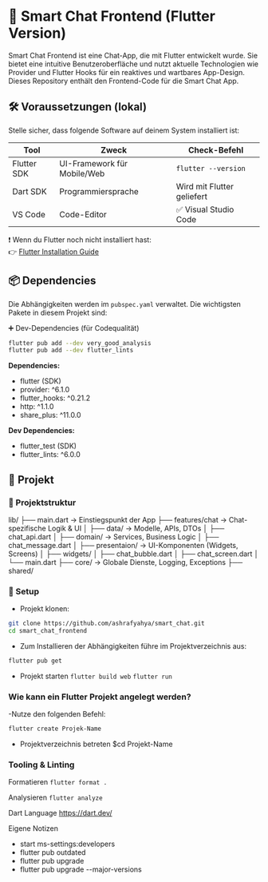# 🧠 Smart Chat Frontend (Flutter Version)

Smart Chat Frontend ist eine Chat-App, die mit Flutter entwickelt wurde. Sie bietet eine intuitive Benutzeroberfläche und nutzt aktuelle Technologien wie Provider und Flutter Hooks für ein reaktives und wartbares App-Design. Dieses Repository enthält den Frontend-Code für die Smart Chat App.

## 🛠️ Voraussetzungen (lokal)

Stelle sicher, dass folgende Software auf deinem System installiert ist:

| Tool             | Zweck                        | Check-Befehl             |
|------------------|-------------------------------|--------------------------|
| Flutter SDK      | UI-Framework für Mobile/Web   | `flutter --version`      |
| Dart SDK         | Programmiersprache            | Wird mit Flutter geliefert |
| VS Code          | Code-Editor                   | ✅ Visual Studio Code     |

❗ Wenn du Flutter noch nicht installiert hast:  
👉 [Flutter Installation Guide](https://docs.flutter.dev/get-started/install)


## 📦 Dependencies

Die Abhängigkeiten werden im `pubspec.yaml` verwaltet. Die wichtigsten Pakete in diesem Projekt sind:

➕ Dev-Dependencies (für Codequalität)
```bash
flutter pub add --dev very_good_analysis
flutter pub add --dev flutter_lints 
```

**Dependencies:**
- flutter (SDK)
- provider: ^6.1.0
- flutter_hooks: ^0.21.2
- http: ^1.1.0
- share_plus: ^11.0.0

**Dev Dependencies:**
- flutter_test (SDK)
- flutter_lints: ^6.0.0


## 🚀 Projekt
### 🧱 Projektstruktur

lib/
├── main.dart                   → Einstiegspunkt der App
├── features/chat               → Chat-spezifische Logik & UI
│   ├── data/                   → Modelle, APIs, DTOs
│       ├── chat_api.dart
│   ├── domain/                 → Services, Business Logic
│       ├── chat_message.dart
│   ├── presentaion/            → UI-Komponenten (Widgets, Screens)
│       ├── widgets/
│           ├── chat_bubble.dart
│       ├── chat_screen.dart
│   └── main.dart
├── core/                       → Globale Dienste, Logging, Exceptions
├── shared/   


### 🔧 Setup

- Projekt klonen: 
```sh
git clone https://github.com/ashrafyahya/smart_chat.git
cd smart_chat_frontend
```

- Zum Installieren der Abhängigkeiten führe im Projektverzeichnis aus:

```bash
flutter pub get
```


- Projekt starten
```flutter build web```
```flutter run```


### Wie kann ein Flutter Projekt angelegt werden?

-Nutze den folgenden Befehl:
```bash
flutter create Projek-Name 
```

- Projektverzeichnis betreten
$cd Projekt-Name


### Tooling & Linting
Formatieren
```flutter format .```

Analysieren
```flutter analyze```

Dart Language
https://dart.dev/


Eigene Notizen
- start ms-settings:developers
- flutter pub outdated
- flutter pub upgrade
- flutter pub upgrade --major-versions